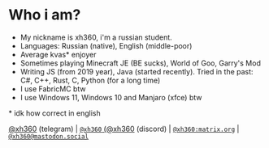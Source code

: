 # Who i am?
- My nickname is xh360, i'm a russian student.
- Languages: Russian (native), English (middle-poor)
- Average kvas* enjoyer
- Sometimes playing Minecraft JE (BE sucks), World of Goo, Garry's Mod
- Writing JS (from 2019 year), Java (started recently). Tried in the past: C#, C++, Rust, C, Python (for a long time)
- I use FabricMC btw
- I use Windows 11, Windows 10 and Manjaro (xfce) btw


\* idk how correct in english

[@xh360](https://t.me/xh360) (telegram) | [`@xh360` (@xh360](https://discord.com/users/726656183817076738) (discord) | [`@xh360:matrix.org`](https://matrix.to/#/@xh360:matrix.org) | [`@xh360@mastodon.social`](https://mastodon.social/@xh360)